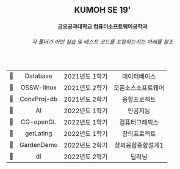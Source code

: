 <div align=center>
  <h2>KUMOH SE 19'</h2>
  <h4>금오공과대학교 컴퓨터소프트웨어공학과</h4>
  <h6>각 폴더가 어떤 실습 및 테스트 코드를 포함하는지는 아래를 참조</h6>
  <br>
 
  <table>
    <tr align=center>
      <td>📖</td>
      <td>Database</td>
      <td>2021년도 1학기</td>
      <td>데이터베이스</td>
    </tr>
    <tr align=center>
      <td>📖</td>
      <td>OSSW-linux</td>
      <td>2021년도 2학기
      <td>오픈소스소프트웨어</td>
    </tr>
    <tr align=center>
      <td>📖</td>
      <td>ConvProj-db</td>
      <td>2021년도 2학기</td>
      <td>융합프로젝트</td>
    </tr>
    <tr align=center>
      <td>📖</td>
      <td>AI</td>
      <td>2022년도 1학기</td>
      <td>인공지능</td>
    </tr>
    <tr align=center>
      <td>📖</td>
      <td>CG-openGL</td>
      <td>2022년도 1학기
      <td>컴퓨터그래픽스</td>
    </tr>
    <tr align=center>
      <td>📖</td>
      <td>getLatlng</td>
      <td>2022년도 1학기
      <td>창의프로젝트</td>
    </tr>
    <tr align=center>
      <td>📖</td>
      <td>GardenDemo</td>
      <td>2022년도 2학기
      <td>창의융합종합설계1</td>
    </tr>
    <tr align=center>
      <td>📖</td>
      <td>dl</td>
      <td>2022년도 2학기
      <td>딥러닝</td>
    </tr>
  </table>
</div>

<!--
  <div>
    <div>📖 ai-practice: 2022년도 1학기 인공지능</div>
    <div>📖 database: 2021년도 1학기 데이터베이스</div>
    <div>📖 db-programming: 2021년도 2학기 융합프로젝트</div>
    <div>📖 getLatlng: 2022년도 1학기 창의프로젝트</div>
    <div>📖 openGL-practice: 2022년도 1학기 컴퓨터그래픽스</div>
    <div>📖 ossw-linux: 2021년도 2학기 오픈소스소프트웨어</div>
  </div>
--!>
